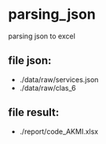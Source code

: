 # parsing_json
parsing json to excel

## file json: 
- ./data/raw/services.json
- ./data/raw/clas_6

## file result:
- ./report/code_AKMI.xlsx
